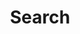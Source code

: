 ---
title: "Search"
layout: "search"
description: "But your search keywords in here."
summary: "search"
placeholder: "search"
---